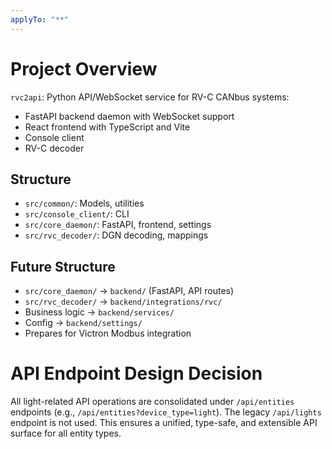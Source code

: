 ```yaml
---
applyTo: "**"
---
```


# Project Overview

`rvc2api`: Python API/WebSocket service for RV-C CANbus systems:
- FastAPI backend daemon with WebSocket support
- React frontend with TypeScript and Vite
- Console client
- RV-C decoder

## Structure
- `src/common/`: Models, utilities
- `src/console_client/`: CLI
- `src/core_daemon/`: FastAPI, frontend, settings
- `src/rvc_decoder/`: DGN decoding, mappings

## Future Structure
- `src/core_daemon/` → `backend/` (FastAPI, API routes)
- `src/rvc_decoder/` → `backend/integrations/rvc/`
- Business logic → `backend/services/`
- Config → `backend/settings/`
- Prepares for Victron Modbus integration

# API Endpoint Design Decision

All light-related API operations are consolidated under `/api/entities` endpoints (e.g., `/api/entities?device_type=light`). The legacy `/api/lights` endpoint is not used. This ensures a unified, type-safe, and extensible API surface for all entity types.
